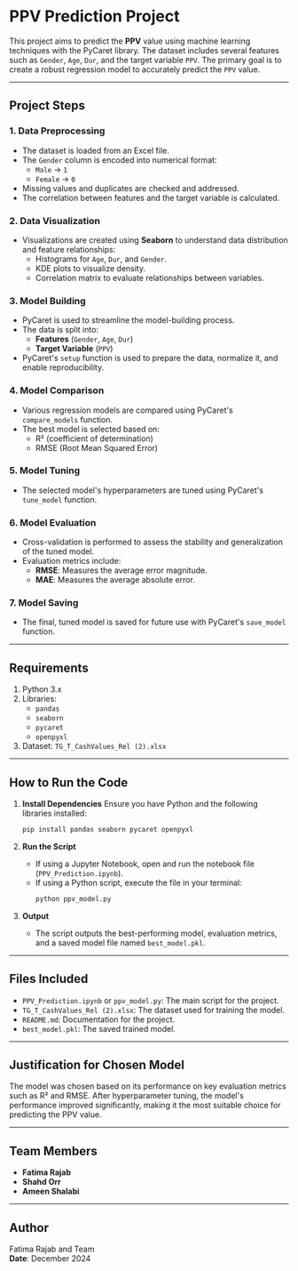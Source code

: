 # PPV Prediction Project

This project aims to predict the **PPV** value using machine learning techniques with the PyCaret library. The dataset includes several features such as `Gender`, `Age`, `Dur`, and the target variable `PPV`. The primary goal is to create a robust regression model to accurately predict the `PPV` value.

---

## **Project Steps**

### 1. Data Preprocessing
- The dataset is loaded from an Excel file.
- The `Gender` column is encoded into numerical format:
  - `Male` → `1`
  - `Female` → `0`
- Missing values and duplicates are checked and addressed.
- The correlation between features and the target variable is calculated.

### 2. Data Visualization
- Visualizations are created using **Seaborn** to understand data distribution and feature relationships:
  - Histograms for `Age`, `Dur`, and `Gender`.
  - KDE plots to visualize density.
  - Correlation matrix to evaluate relationships between variables.

### 3. Model Building
- PyCaret is used to streamline the model-building process.
- The data is split into:
  - **Features** (`Gender`, `Age`, `Dur`)
  - **Target Variable** (`PPV`)
- PyCaret's `setup` function is used to prepare the data, normalize it, and enable reproducibility.

### 4. Model Comparison
- Various regression models are compared using PyCaret's `compare_models` function.
- The best model is selected based on:
  - R² (coefficient of determination)
  - RMSE (Root Mean Squared Error)

### 5. Model Tuning
- The selected model's hyperparameters are tuned using PyCaret's `tune_model` function.

### 6. Model Evaluation
- Cross-validation is performed to assess the stability and generalization of the tuned model.
- Evaluation metrics include:
  - **RMSE**: Measures the average error magnitude.
  - **MAE**: Measures the average absolute error.

### 7. Model Saving
- The final, tuned model is saved for future use with PyCaret's `save_model` function.

---

## **Requirements**
1. Python 3.x
2. Libraries:
   - `pandas`
   - `seaborn`
   - `pycaret`
   - `openpyxl`
3. Dataset: `TG_T_CashValues_Rel (2).xlsx`

---

## **How to Run the Code**

1. **Install Dependencies**
   Ensure you have Python and the following libraries installed:
   ```bash
   pip install pandas seaborn pycaret openpyxl
   ```

2. **Run the Script**
   - If using a Jupyter Notebook, open and run the notebook file (`PPV_Prediction.ipynb`).
   - If using a Python script, execute the file in your terminal:
     ```bash
     python ppv_model.py
     ```

3. **Output**
   - The script outputs the best-performing model, evaluation metrics, and a saved model file named `best_model.pkl`.

---

## **Files Included**
- `PPV_Prediction.ipynb` or `ppv_model.py`: The main script for the project.
- `TG_T_CashValues_Rel (2).xlsx`: The dataset used for training the model.
- `README.md`: Documentation for the project.
- `best_model.pkl`: The saved trained model.

---

## **Justification for Chosen Model**
The model was chosen based on its performance on key evaluation metrics such as R² and RMSE. After hyperparameter tuning, the model's performance improved significantly, making it the most suitable choice for predicting the PPV value.

---

## **Team Members**
- **Fatima Rajab**
- **Shahd Orr**
- **Ameen Shalabi**

---

## **Author**
Fatima Rajab and Team  
**Date**: December 2024
